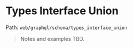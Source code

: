 # Types Interface Union

Path: `web/graphql/schema/types_interface_union`

> Notes and examples TBD.
